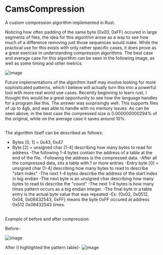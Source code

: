 # CamsCompression
A custom compression algorithm implemented in Rust.

Noticing how often padding of the same byte (0x00, 0xFF) occured in large segments of files, the idea for this algorithm 
arose as a way to see how much of a difference removing just those sequences would make. While the practical use for this exists with only
rather specific cases, it does prove as a great exercise in understanding compression algorithms. The best case and average case for this algorithm
can be seen in the following image, as well as some timing and other metrics.

![image](https://github.com/camisbored/CamsCompression/assets/81730723/b00f9cde-e377-49b8-8622-84b9241f4dde)


Future implementations of the algorihtm itself may involve looking for more sophisitcated patterns, which I believe will actually turn this into a 
powerful tool with more real world use cases. Recently beginning to learn rust, I thought this would be a great opporitunity to see how the language
handles for a program like this. The answer was surprisingly well. This supports files of up to 4gb, and was able to handle with no memory issues.
As can be seen above, in the best case the compressed size is 0.000000000294% of the original, while on the average case it saves around 10%.

##
The algorithm itself can be described as follows:
 - Bytes [0, 1] = 0x43, 0x47
 - Byte  [2] = unsigned char [1-4] describing how many bytes to read for address
-The following 1-4 bytes contain the address of a table at the end of the file. 
-Following the address is the compressed data.
-After all the compressed data, sits a table with 1 or more entries
-Entry byte [0] = unsigned char [1-4] describing how many bytes to read to describe "start index"
-The next 1-4 bytes describe the address of the start index in big endian
-The next byte is an unsigned char describing how many bytes to read to describe the "count"
-The next 1-4 bytes is how many times pattern occurs as a big endian integer.
-The final byte in a table entry is the actual byte value that was repeated
-Ex: {0x02, 0x0512, 0x04, 0x08432543, 0xFF} means the byte 0xFF occured at address 0x512 0x08432543 times.
##

Example of before and after compression:

Before- 

![image](https://github.com/camisbored/CamsCompression/assets/81730723/6e0c4277-d05a-476a-af2d-b3b28b5305df)

After (I highlighted the pattern table)-
![image](https://github.com/camisbored/CamsCompression/assets/81730723/b5a06b34-6af3-434f-9930-aa2119a68fa3)
